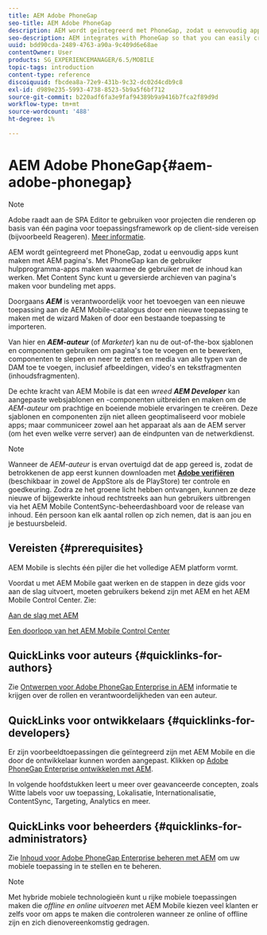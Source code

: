 ```yaml
---
title: AEM Adobe PhoneGap
seo-title: AEM Adobe PhoneGap
description: AEM wordt geïntegreerd met PhoneGap, zodat u eenvoudig apps kunt maken met AEM pagina's. Volg deze pagina om aan de slag te gaan met Adobe PhoneGap Enterprise.
seo-description: AEM integrates with PhoneGap so that you can easily create apps using AEM pages. Follow this page to get started with Adobe PhoneGap Enterprise.
uuid: bdd90cda-2489-4763-a90a-9c409d6e68ae
contentOwner: User
products: SG_EXPERIENCEMANAGER/6.5/MOBILE
topic-tags: introduction
content-type: reference
discoiquuid: fbcdea8a-72e9-431b-9c32-dc02d4cdb9c8
exl-id: d989e235-5993-4738-8523-5b9a5f6bf712
source-git-commit: b220adf6fa3e9faf94389b9a9416b7fca2f89d9d
workflow-type: tm+mt
source-wordcount: '488'
ht-degree: 1%

---
```


# AEM Adobe PhoneGap{#aem-adobe-phonegap}

>[!NOTE]
>
>Adobe raadt aan de SPA Editor te gebruiken voor projecten die renderen op basis van één pagina voor toepassingsframework op de client-side vereisen (bijvoorbeeld Reageren). [Meer informatie](/help/sites-developing/spa-overview.md).

AEM wordt geïntegreerd met PhoneGap, zodat u eenvoudig apps kunt maken met AEM pagina&#39;s. Met PhoneGap kan de gebruiker hulpprogramma-apps maken waarmee de gebruiker met de inhoud kan werken. Met Content Sync kunt u geversierde archieven van pagina&#39;s maken voor bundeling met apps.

Doorgaans ***AEM*** is verantwoordelijk voor het toevoegen van een nieuwe toepassing aan de AEM Mobile-catalogus door een nieuwe toepassing te maken met de wizard Maken of door een bestaande toepassing te importeren.

Van hier en ***AEM-auteur*** (of *Marketer*) kan nu de out-of-the-box sjablonen en componenten gebruiken om pagina&#39;s toe te voegen en te bewerken, componenten te slepen en neer te zetten en media van alle typen van de DAM toe te voegen, inclusief afbeeldingen, video&#39;s en tekstfragmenten (inhoudsfragmenten).

De echte kracht van AEM Mobile is dat een *wreed* ***AEM Developer*** kan aangepaste websjablonen en -componenten uitbreiden en maken om de *AEM-auteur* om prachtige en boeiende mobiele ervaringen te creëren. Deze sjablonen en componenten zijn niet alleen geoptimaliseerd voor mobiele apps; maar communiceer zowel aan het apparaat als aan de AEM server (om het even welke verre server) aan de eindpunten van de netwerkdienst.

>[!NOTE]
>
>Wanneer de *AEM-auteur* is ervan overtuigd dat de app gereed is, zodat de betrokkenen de app eerst kunnen downloaden met **[Adobe verifiëren](/help/mobile/phonegap-mobile-quickstart.md)** (beschikbaar in zowel de AppStore als de PlayStore) ter controle en goedkeuring. Zodra ze het groene licht hebben ontvangen, kunnen ze deze nieuwe of bijgewerkte inhoud rechtstreeks aan hun gebruikers uitbrengen via het AEM Mobile ContentSync-beheerdashboard voor de release van inhoud. Eén persoon kan elk aantal rollen op zich nemen, dat is aan jou en je bestuursbeleid.

## Vereisten {#prerequisites}

AEM Mobile is slechts één pijler die het volledige AEM platform vormt.

Voordat u met AEM Mobile gaat werken en de stappen in deze gids voor aan de slag uitvoert, moeten gebruikers bekend zijn met AEM en het AEM Mobile Control Center. Zie:

[Aan de slag met AEM](/help/sites-deploying/deploy.md)

[Een doorloop van het AEM Mobile Control Center](/help/mobile/phonegap-authoring-apps.md)

## QuickLinks voor auteurs {#quicklinks-for-authors}

Zie [Ontwerpen voor Adobe PhoneGap Enterprise in AEM](/help/mobile/phonegap.md) informatie te krijgen over de rollen en verantwoordelijkheden van een auteur.

## QuickLinks voor ontwikkelaars {#quicklinks-for-developers}

Er zijn voorbeeldtoepassingen die geïntegreerd zijn met AEM Mobile en die door de ontwikkelaar kunnen worden aangepast. Klikken op [Adobe PhoneGap Enterprise ontwikkelen met AEM](/help/mobile/developing-in-phonegap.md).

In volgende hoofdstukken leert u meer over geavanceerde concepten, zoals Witte labels voor uw toepassing, Lokalisatie, Internationalisatie, ContentSync, Targeting, Analytics en meer.

## QuickLinks voor beheerders {#quicklinks-for-administrators}

Zie [Inhoud voor Adobe PhoneGap Enterprise beheren met AEM](/help/mobile/administer-phonegap.md) om uw mobiele toepassing in te stellen en te beheren.

>[!NOTE]
>
>Met hybride mobiele technologieën kunt u rijke mobiele toepassingen maken die *offline en online uitvoeren* met AEM Mobile kiezen veel klanten er zelfs voor om apps te maken die controleren wanneer ze online of offline zijn en zich dienovereenkomstig gedragen.
